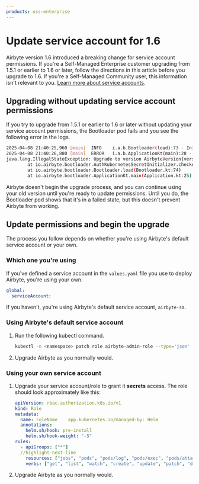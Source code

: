 ```yaml
---
products: oss-enterprise
---
```


# Update service account for 1.6

Airbyte version 1.6 introduced a breaking change for service account permissions. If you're a Self-Managed Enterprise customer upgrading from 1.5.1 or earlier to 1.6 or later, follow the directions in this article before you upgrade to 1.6. If you're a Self-Managed Community user, this information isn't relevant to you. [Learn more about service accounts](https://kubernetes.io/docs/concepts/security/service-accounts/).

## Upgrading without updating service account permissions

If you try to upgrade from 1.5.1 or earlier to 1.6 or later without updating your service account permissions, the Bootloader pod fails and you see the following error in the logs.

```bash
2025-04-08 21:40:25,960 [main]  INFO    i.a.b.Bootloader(load):73 - Initializing auth secrets...
2025-04-08 21:40:26,880 [main]  ERROR   i.a.b.ApplicationKt(main):28 - Unable to bootstrap Airbyte environment.
java.lang.IllegalStateException: Upgrade to version AirbyteVersion{version='1.6.0-alpha-35dc75a5941', major='1', minor='6', patch='0'} failed. As of version 1.6 of the Airbyte Platform, we require your Service Account permissions to include access to the "secrets" resource. To learn more, please visit our documentation page at https://docs.airbyte.com/enterprise-setup/upgrade-service-account.
        at io.airbyte.bootloader.AuthKubernetesSecretInitializer.checkAccessToSecrets(AuthKubernetesSecretInitializer.kt:57)
        at io.airbyte.bootloader.Bootloader.load(Bootloader.kt:74)
        at io.airbyte.bootloader.ApplicationKt.main(Application.kt:25)
```

Airbyte doesn't begin the upgrade process, and you can continue using your old version until you're ready to update permissions. Until you do, the Bootloader pod shows that it's in a failed state, but this doesn't prevent Airbyte from working.

## Update permissions and begin the upgrade

The process you follow depends on whether you're using Airbyte's default service account or your own.

### Which one you're using

If you've defined a service account in the `values.yaml` file you use to deploy Airbyte, you're using your own.

```yaml title="values.yaml"
global:
  serviceAccount:
```

If you haven't, you're using Airbyte's default service account, `airbyte-sa`.

### Using Airbyte's default service account

1. Run the following kubectl command.

    ```bash
    kubectl -n <namespace> patch role airbyte-admin-role --type='json' -p='[{"op": "replace", "path": "/rules/0/resources", "value": ["jobs", "pods", "pods/log", "pods/exec", "pods/attach", "secrets"]}]'
    ```

2. Upgrade Airbyte as you normally would.

### Using your own service account

1. Upgrade your service account/role to grant it **secrets** access. The role should look approximately like this:

    ```yaml
    apiVersion: rbac.authorization.k8s.io/v1
    kind: Role
    metadata:
      name: roleName    app.kubernetes.io/managed-by: Helm
      annotations:
        helm.sh/hook: pre-install
        helm.sh/hook-weight: "-5"
    rules:
      - apiGroups: ["*"]
      //highlight-next-line
        resources: ["jobs", "pods", "pods/log", "pods/exec", "pods/attach", "secrets"]
        verbs: ["get", "list", "watch", "create", "update", "patch", "delete"]
    ```

2. Upgrade Airbyte as you normally would.

